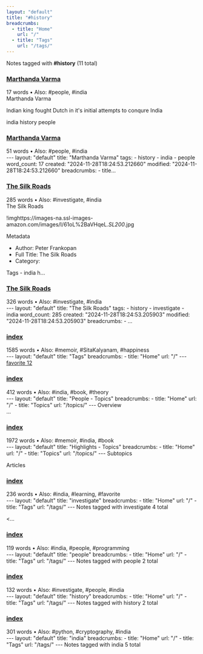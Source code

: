```yaml
---
layout: "default"
title: "#history"
breadcrumbs:
  - title: "Home"
    url: "/"
  - title: "Tags"
    url: "/tags/"
---
```

Notes tagged with **#history** (11 total)

<div class="note-grid">

<div class="note-card">
    <h3><a href="people/marthanda-varma/">Marthanda Varma</a></h3>
    <div class="note-meta">
        17 words
        • Also: #people, #india
    </div>
    <div class="note-excerpt">Marthanda Varma

Indian king fought Dutch in it's initial attempts to conqure India

india history people</div>
</div>

<div class="note-card">
    <h3><a href="docs/people/marthanda-varma/index/">Marthanda Varma</a></h3>
    <div class="note-meta">
        51 words
        • Also: #people, #india
    </div>
    <div class="note-excerpt">---
layout: "default"
title: "Marthanda Varma"
tags:
  - history
  - india
  - people
word_count: 17
created: "2024-11-28T18:24:53.212660"
modified: "2024-11-28T18:24:53.212660"
breadcrumbs:
  - title...</div>
</div>

<div class="note-card">
    <h3><a href="highlights/books/the-silk-roads/">The Silk Roads</a></h3>
    <div class="note-meta">
        285 words
        • Also: #investigate, #india
    </div>
    <div class="note-excerpt">The Silk Roads

!imghttps://images-na.ssl-images-amazon.com/images/I/61oL%2BaVHqeL._SL200_.jpg

 Metadata

- Author: Peter Frankopan
- Full Title: The Silk Roads
- Category: 

Tags - india h...</div>
</div>

<div class="note-card">
    <h3><a href="docs/highlights/books/the-silk-roads/index/">The Silk Roads</a></h3>
    <div class="note-meta">
        326 words
        • Also: #investigate, #india
    </div>
    <div class="note-excerpt">---
layout: "default"
title: "The Silk Roads"
tags:
  - history
  - investigate
  - india
word_count: 285
created: "2024-11-28T18:24:53.205903"
modified: "2024-11-28T18:24:53.205903"
breadcrumbs:
  - ...</div>
</div>

<div class="note-card">
    <h3><a href="docs/tags/index/">index</a></h3>
    <div class="note-meta">
        1585 words
        • Also: #memoir, #SitaKalyanam, #happiness
    </div>
    <div class="note-excerpt">---
layout: "default"
title: "Tags"
breadcrumbs:
  - title: "Home"
    url: "/"
---
<div class="tag-cloud">
<a href="favorite/" class="tag" style="--tag-weight: 1.0">favorite 12</a>
<a href="progra...</div>
</div>

<div class="note-card">
    <h3><a href="docs/topics/people/index/">index</a></h3>
    <div class="note-meta">
        412 words
        • Also: #india, #book, #theory
    </div>
    <div class="note-excerpt">---
layout: "default"
title: "People - Topics"
breadcrumbs:
  - title: "Home"
    url: "/"
  - title: "Topics"
    url: "/topics/"
---
 Overview

<div class="note-grid">

<div class="note-card">
   ...</div>
</div>

<div class="note-card">
    <h3><a href="docs/topics/highlights/index/">index</a></h3>
    <div class="note-meta">
        1972 words
        • Also: #memoir, #india, #book
    </div>
    <div class="note-excerpt">---
layout: "default"
title: "Highlights - Topics"
breadcrumbs:
  - title: "Home"
    url: "/"
  - title: "Topics"
    url: "/topics/"
---
 Subtopics

 Articles

<div class="note-grid">

<div cla...</div>
</div>

<div class="note-card">
    <h3><a href="docs/tags/investigate/index/">index</a></h3>
    <div class="note-meta">
        236 words
        • Also: #india, #learning, #favorite
    </div>
    <div class="note-excerpt">---
layout: "default"
title: "investigate"
breadcrumbs:
  - title: "Home"
    url: "/"
  - title: "Tags"
    url: "/tags/"
---
Notes tagged with investigate 4 total

<div class="note-grid">

<...</div>
</div>

<div class="note-card">
    <h3><a href="docs/tags/people/index/">index</a></h3>
    <div class="note-meta">
        119 words
        • Also: #india, #people, #programming
    </div>
    <div class="note-excerpt">---
layout: "default"
title: "people"
breadcrumbs:
  - title: "Home"
    url: "/"
  - title: "Tags"
    url: "/tags/"
---
Notes tagged with people 2 total

<div class="note-grid">

<div class=...</div>
</div>

<div class="note-card">
    <h3><a href="docs/tags/history/index/">index</a></h3>
    <div class="note-meta">
        132 words
        • Also: #investigate, #people, #india
    </div>
    <div class="note-excerpt">---
layout: "default"
title: "history"
breadcrumbs:
  - title: "Home"
    url: "/"
  - title: "Tags"
    url: "/tags/"
---
Notes tagged with history 2 total

<div class="note-grid">

<div clas...</div>
</div>

<div class="note-card">
    <h3><a href="docs/tags/india/index/">index</a></h3>
    <div class="note-meta">
        301 words
        • Also: #python, #cryptography, #india
    </div>
    <div class="note-excerpt">---
layout: "default"
title: "india"
breadcrumbs:
  - title: "Home"
    url: "/"
  - title: "Tags"
    url: "/tags/"
---
Notes tagged with india 5 total

<div class="note-grid">

<div class="n...</div>
</div>
</div>